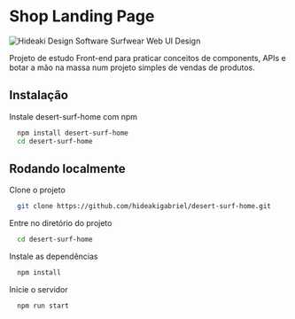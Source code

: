 # Shop Landing Page

![Hideaki Design Software Surfwear Web UI Design](https://mir-s3-cdn-cf.behance.net/projects/808/03584a185633295.Y3JvcCw4MDgsNjMyLDAsMA.jpg)

Projeto de estudo Front-end para praticar conceitos de components, APIs e botar a mão na massa num projeto simples de vendas de produtos.


## Instalação

Instale desert-surf-home com npm

```bash
  npm install desert-surf-home
  cd desert-surf-home
```
    
## Rodando localmente

Clone o projeto

```bash
  git clone https://github.com/hideakigabriel/desert-surf-home.git
```

Entre no diretório do projeto

```bash
  cd desert-surf-home
```

Instale as dependências

```bash
  npm install
```

Inicie o servidor

```bash
  npm run start
```

